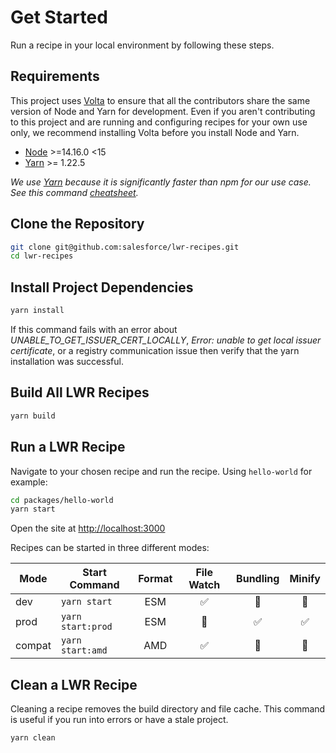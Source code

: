 # Get Started

Run a recipe in your local environment by following these steps.

## Requirements

This project uses [Volta](https://volta.sh/) to ensure that all the contributors share the same version of Node and Yarn for development. Even if you aren't contributing to this project and are running and configuring recipes for your own use only, we recommend installing Volta before you install Node and Yarn.

-   [Node](https://nodejs.org/) >=14.16.0 <15
-   [Yarn](https://yarnpkg.com/) >= 1.22.5

_We use [Yarn](https://yarnpkg.com/) because it is significantly faster than npm for our use case. See this command [cheatsheet](https://yarnpkg.com/lang/en/docs/migrating-from-npm/)._

## Clone the Repository

```bash
git clone git@github.com:salesforce/lwr-recipes.git
cd lwr-recipes
```

## Install Project Dependencies

```bash
yarn install
```

If this command fails with an error about _UNABLE_TO_GET_ISSUER_CERT_LOCALLY_, _Error: unable to get local issuer certificate_, or a registry communication issue then verify that the yarn installation was successful.

## Build All LWR Recipes

```bash
yarn build
```

## Run a LWR Recipe

Navigate to your chosen recipe and run the recipe. Using `hello-world` for example:

```bash
cd packages/hello-world
yarn start
```

Open the site at [http://localhost:3000](http://localhost:3000)

Recipes can be started in three different modes:

| Mode   | Start Command     | Format |     File Watch     |      Bundling      |       Minify       |
| ------ | ----------------- | :----: | :----------------: | :----------------: | :----------------: |
| dev    | `yarn start`      |  ESM   | :white_check_mark: |  :no_entry_sign:   |  :no_entry_sign:   |
| prod   | `yarn start:prod` |  ESM   |  :no_entry_sign:   | :white_check_mark: | :white_check_mark: |
| compat | `yarn start:amd`  |  AMD   | :white_check_mark: |  :no_entry_sign:   |  :no_entry_sign:   |

## Clean a LWR Recipe

Cleaning a recipe removes the build directory and file cache. This command is useful if you run into errors or have a stale project.

```bash
yarn clean
```
